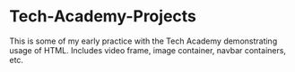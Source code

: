 # Tech-Academy-Projects
This is some of my early practice with the Tech Academy demonstrating usage of HTML.
Includes video frame, image container, navbar containers, etc.
